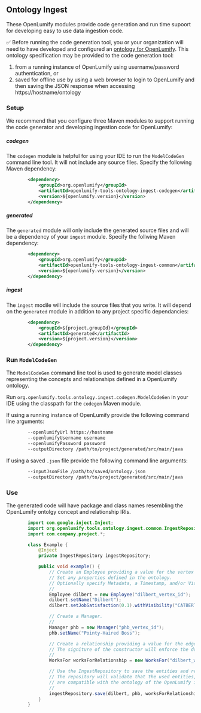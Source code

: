 
## Ontology Ingest

These OpenLumify modules provide code generation and run time supoort for developing easy to use data ingestion code.

:white_check_mark: Before running the code generation tool, you or your organization will need to have developed and configured an [ontology for OpenLumify](http://docs.openlumify.org/getting-started/ontology.html). This ontology specification may be provided to the code generation tool:

1. from a running instance of OpenLumify using username/password authentication, or
1. saved for offline use by using a web browser to login to OpenLumify
   and then saving the JSON response when accessing https://hostname/ontology


### Setup

We recommend that you configure three Maven modules to support running the code generator and developing ingestion code for OpenLumify:

##### codegen

The `codegen` module is helpful for using your IDE to run the `ModelCodeGen` command line tool. It will not include any source files. Specify the following Maven dependency:

```xml
        <dependency>
            <groupId>org.openlumify</groupId>
            <artifactId>openlumify-tools-ontology-ingest-codegen</artifactId>
            <version>${openlumify.version}</version>
        </dependency>
```

##### generated

The `generated` module will only include the generated source files and will be a dependency of your `ingest` module. Specify the follwing Maven dependency:

```xml
        <dependency>
            <groupId>org.openlumify</groupId>
            <artifactId>openlumify-tools-ontology-ingest-common</artifactId>
            <version>${openlumify.version}</version>
        </dependency>
```

##### ingest

The `ingest` modile will include the source files that you write. It will depend on the `generated` module in addition to any project specific dependancies:

```xml
        <dependency>
            <groupId>${project.groupId}</groupId>
            <artifactId>generated</artifactId>
            <version>${project.version}</version>
        </dependency>
```

### Run `ModelCodeGen`

The `ModelCodeGen` command line tool is used to generate model classes representing the concepts and relationships defined in a OpenLumify ontology.

Run `org.openlumify.tools.ontology.ingest.codegen.ModelCodeGen` in your IDE using the classpath for the `codegen` Maven module.

If using a running instance of OpenLumify provide the following command line arguments:

```bash
        --openlumifyUrl https://hostname
        --openlumifyUsername username
        --openlumifyPassword password
        --outputDirectory /path/to/project/generated/src/main/java
```

If using a saved `.json` file provide the following command line arguments:

```bash
        --inputJsonFile /path/to/saved/ontology.json
        --outputDirectory /path/to/project/generated/src/main/java
```

### Use

The generated code will have package and class names resembling the OpenLumify ontolgy concept and relationship IRIs.

```java
        import com.google.inject.Inject;
        import org.openlumify.tools.ontology.ingest.common.IngestRepository;
        import com.company.project.*;

        class Example {
            @Inject
            private IngestRepository ingestRepository;

            public void example() {
                // Create an Employee providing a value for the vertex id using a natural key if possible.
                // Set any properties defined in the ontology.
                // Optionally specify Metadata, a Timestamp, and/or Visibility for the property.
                //
                Employee dilbert = new Employee("dilbert_vertex_id");
                dilbert.setName("Dilbert");
                dilbert.setJobSatisfaction(0.1).withVisibility("CATBERT_EYES_ONLY");

                // Create a Manager.
                //
                Manager phb = new Manager("phb_vertex_id");
                phb.setName("Pointy-Haired Boss");

                // Create a relationship providing a value for the edge id.
                // The signiture of the constructor will enforce the domain and range specified in the ontology.
                //
                WorksFor worksForRelationship = new WorksFor("dilbert_works_for_phb_edge_id", dilbert, phb);

                // Use the IngestRepository to save the entities and relationships.
                // The repository will validate that the used entities, relationships, and properties
                // are compatible with the ontology of the OpenLumify instance.
                //
                ingestRepository.save(dilbert, phb, worksForRelationship);
            }
        }
```


